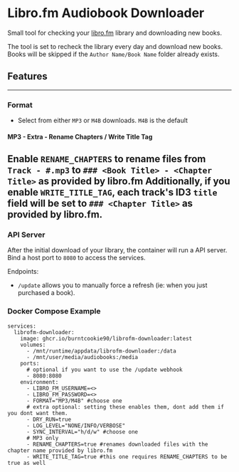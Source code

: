 # Libro.fm Audiobook Downloader

Small tool for checking your [libro.fm](https://libro.fm) library and downloading new books.

The tool is set to recheck the library every day and download new books. Books will be skipped if the `Author Name/Book Name` folder already exists.

## Features

---
### Format
- Select from either `MP3` or `M4B` downloads. `M4B` is the default


#### MP3 - Extra - Rename Chapters / Write Title Tag
Enable `RENAME_CHAPTERS` to rename files from `Track - #.mp3` to `### <Book Title> - <Chapter Title>` as provided by libro.fm
Additionally, if you enable `WRITE_TITLE_TAG`, each track's ID3 `title` field will be set to `### <Chapter Title>` as provided by libro.fm.
----

### API Server
After the initial download of your library, the container will run a API server.
Bind a host port to `8080` to access the services.

Endpoints:
- `/update` allows you to manually force a refresh (ie: when you just purchased a book).

### Docker Compose Example
```
services:
  librofm-downloader:
    image: ghcr.io/burntcookie90/librofm-downloader:latest
    volumes:
      - /mnt/runtime/appdata/librofm-downloader:/data
      - /mnt/user/media/audiobooks:/media
    ports:
      # optional if you want to use the /update webhook
      - 8080:8080 
    environment:
      - LIBRO_FM_USERNAME=<>
      - LIBRO_FM_PASSWORD=<>
      - FORMAT="MP3/M4B" #choose one
      # extra optional: setting these enables them, dont add them if you dont want them.
      - DRY_RUN=true 
      - LOG_LEVEL="NONE/INFO/VERBOSE"
      - SYNC_INTERVAL="h/d/w" #choose one
      # MP3 only
      - RENAME_CHAPTERS=true #renames downloaded files with the chapter name provided by libro.fm
      - WRITE_TITLE_TAG=true #this one requires RENAME_CHAPTERS to be true as well
```
